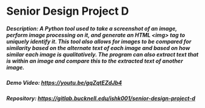 # Senior Design Project D

##### Description: A Python tool used to take a screenshot of an image, perform image processing on it, and generate an HTML \<img\> tag to uniquely identify it. This tool also allows for images to be compared for similarity based on the alternate text of each image and based on how similar each image is qualitatively. The program can also extract text that is within an image and compare this to the extracted text of another image.

##### Demo Video: https://youtu.be/gqZqtEZdJb4

##### Repository: https://gitlab.bucknell.edu/ishk001/senior-design-project-d
